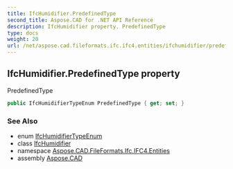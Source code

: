 ```yaml
---
title: IfcHumidifier.PredefinedType
second_title: Aspose.CAD for .NET API Reference
description: IfcHumidifier property. PredefinedType
type: docs
weight: 20
url: /net/aspose.cad.fileformats.ifc.ifc4.entities/ifchumidifier/predefinedtype/
---
```

## IfcHumidifier.PredefinedType property

PredefinedType

```csharp
public IfcHumidifierTypeEnum PredefinedType { get; set; }
```

### See Also

* enum [IfcHumidifierTypeEnum](../../../aspose.cad.fileformats.ifc.ifc4.types/ifchumidifiertypeenum/)
* class [IfcHumidifier](../)
* namespace [Aspose.CAD.FileFormats.Ifc.IFC4.Entities](../../ifchumidifier/)
* assembly [Aspose.CAD](../../../)


